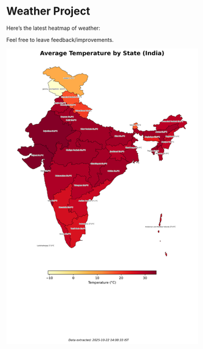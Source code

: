 # Weather Project

Here’s the latest heatmap of weather:

Feel free to leave feedback/improvements.

![India Heatmap](docs/assets/india_heatmap.png?v=F8962B)
